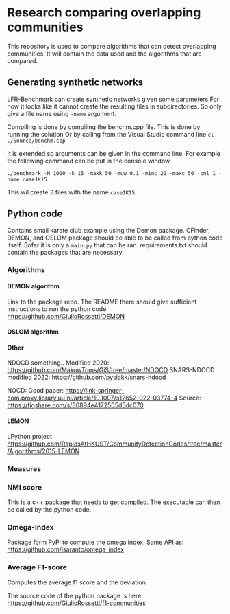 # Research comparing overlapping communities

This repository is used to compare algorithms that can detect overlapping communities.
It will contain the data used and the algorithms that are compared.

## Generating synthetic networks
LFR-Benchmark can create synthetic networks given some parameters
For now it looks like it cannot create the resulting files in subdirectories.
So only give a file name using `-name` argument.

Compiling is done by compiling the benchm.cpp file. This is done by running the solution
Or by calling from the Visual Studio command line `cl ./Source/benchm.cpp`

It is extended so arguments can be given in the command line.
For example the following command can be put in the console window.

```
./benchmark -N 1000 -k 15 -maxk 50 -muw 0.1 -minc 20 -maxc 50 -cnl 1 -name case1K15
```

This wil create 3 files with the name `case1K15`.

## Python code

Contains small karate club example using the Demon package.
CFinder, DEMON, and OSLOM package should be able to be called from python code itself.
Sofar it is only a `main.py` that can be ran. requirements.txt should contain the packages that are necessary.

### Algorithms

#### DEMON algorithm

Link to the package repo. The README there should give sufficient instructions to run the python code.
https://github.com/GiulioRossetti/DEMON

#### OSLOM algorithm

#### Other
NDOCD something.. Modified 2020: https://github.com/MakowToms/GiS/tree/master/NDOCD
SNARS-NDOCD modified 2022: https://github.com/pysiakk/snars-ndocd

NOCD: Good paper: 
https://link-springer-com.proxy.library.uu.nl/article/10.1007/s12652-022-03774-4
Source: https://figshare.com/s/30894e4172505d5dc070
#### LEMON
LPython project
https://github.com/RapidsAtHKUST/CommunityDetectionCodes/tree/master/Algorithms/2015-LEMON

### Measures

### NMI score

This is a c++ package that needs to get compiled. The executable can then be called by the python code.

### Omega-Index

Package form PyPi to compute the omega index.
Same API as: https://github.com/isaranto/omega_index

### Average F1-score

Computes the average f1 score and the deviation.

The source code of the python package is here:
https://github.com/GiulioRossetti/f1-communities
